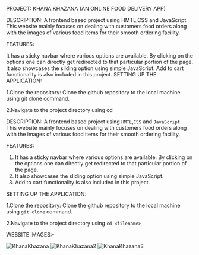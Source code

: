 PROJECT: KHANA KHAZANA (AN ONLINE FOOD DELIVERY APP)

DESCRIPTION: A frontend based project using HMTL,CSS and JavaScript. This website mainly focuses on dealing with customers food orders along with the images of various food items for their smooth ordering facility.

FEATURES:

It has a sticky navbar where various options are available. By clicking on the options one can directly get redirected to that particular portion of the page.
It also showcases the sliding option using simple JavaScript.
Add to cart functionality is also included in this project.
SETTING UP THE APPLICATION:

1.Clone the repository: Clone the github repository to the local machine using git clone command.

2.Navigate to the project directory using cd <filename>

DESCRIPTION: A frontend based project using `HMTL`,`CSS` and `JavaScript`. This website mainly focuses on dealing with customers food orders along with the images of various food items for their smooth ordering facility.

FEATURES:
1. It has a sticky navbar where various options are available. By clicking on the options one can directly get redirected to that particular portion of the page.
2. It also showcases the sliding option using simple JavaScript.
3. Add to cart functionality is also included in this project.


SETTING UP THE APPLICATION:

1.Clone the repository: Clone the github repository to the local machine using `git clone` command.

2.Navigate to the project directory using `cd <filename>`     


WEBSITE IMAGES:-

![KhanaKhazana](https://github.com/chirasbanikagt2000/KhanaKhazana/assets/165468003/2cc7452a-d613-42ec-a524-ab3141f02378)
![KhanaKhazana2](https://github.com/chirasbanikagt2000/KhanaKhazana/assets/165468003/33bf7cf7-482a-4290-95a7-f4cdb929310a)
![KhanaKhazana3](https://github.com/chirasbanikagt2000/KhanaKhazana/assets/165468003/d34d2e9e-1b0d-4f7d-bbcc-36a7095c5b6c)




   


